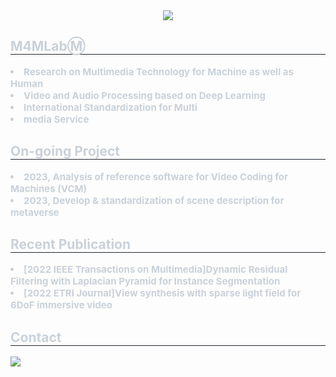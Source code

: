 <div align= "center">
    <img src="https://capsule-render.vercel.app/api?type=waving&color=0:6a9bbb,100:a69eba&height=180&text=Media%20for%20Machine%20Lab's%20Github&animation=fadeIn&fontColor=c9cdd5&fontSize=60" />
    </div>
    <div style="text-align: left;"> 
    <h2 style="border-bottom: 1px solid #21262d; color: #c9d1d9;"> M4MLabⓂ </h2>  
    <div style="font-weight: 700; font-size: 15px; text-align: left; color: #c9d1d9;"> <li> Research on Multimedia Technology for Machine as well as Human</li><li> Video and Audio Processing based on Deep Learning</li><li> International Standardization for Multi<li>media Service </div> 
        <div style="text-align: left;"> 
    <h2 style="border-bottom: 1px solid #21262d; color: #c9d1d9;"> On-going Project </h2>  
    <div style="font-weight: 700; font-size: 15px; text-align: left; color: #c9d1d9;"> <li> 2023, Analysis of reference software for Video Coding for Machines (VCM)</li><li> 2023, Develop & standardization of scene description for metaverse</li> </div> 
            <div style="text-align: left;"> 
    <h2 style="border-bottom: 1px solid #21262d; color: #c9d1d9;"> Recent Publication </h2>  
    <div style="font-weight: 700; font-size: 15px; text-align: left; color: #c9d1d9;"> <li> [2022 IEEE Transactions on Multimedia]Dynamic Residual Filtering with Laplacian Pyramid for Instance Segmentation</li><li> [2022 ETRI Journal]View synthesis with sparse light field for 6DoF immersive video</li> </div> 
    </div>
    <div style="text-align: left;">
    <h2 style="border-bottom: 1px solid #21262d; color: #c9d1d9;">  Contact </h2>
    <div style="text-align: left;"> <a href=https://sites.google.com/donga.ac.kr/m4ml> <img src="https://img.shields.io/badge/M4ML-336699?style=flat&logo=librarything&logoColor=cccccc&link=https://sites.google.com/donga.ac.kr/m4ml"> </a>
          </div>  <br> 
    <div style="text-align: left;">  </div> 
    </div>
    
